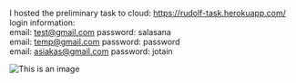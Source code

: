 I hosted the preliminary task to cloud: https://rudolf-task.herokuapp.com/  
login information:  
email: test@gmail.com       password: salasana  
email: temp@gmail.com       password: password  
email: asiakas@gmail.com    password: jotain  

![This is an image](https://i.imgur.com/hXu4K2M.png)
